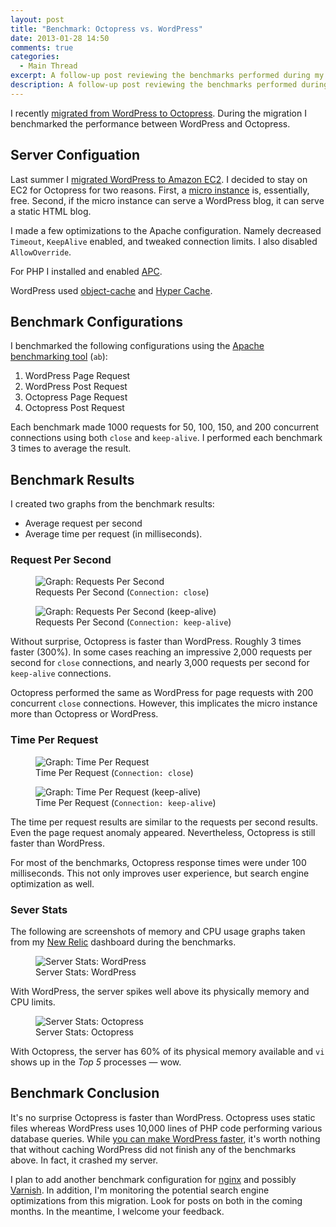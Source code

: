 ```yaml
---
layout: post
title: "Benchmark: Octopress vs. WordPress"
date: 2013-01-28 14:50
comments: true
categories: 
  - Main Thread
excerpt: A follow-up post reviewing the benchmarks performed during my recent migration from WordPress to Octopress.
description: A follow-up post reviewing the benchmarks performed during my recent migration from WordPress to Octopress.
---
```

I recently [migrated from WordPress to Octopress](http://jason.pureconcepts.net/2013/01/migrating-wordpress-octopress/ "Migrating from WordPress to Octopress"). During the migration I benchmarked the performance between WordPress and Octopress.

## Server Configuation
Last summer I [migrated WordPress to Amazon EC2](http://jason.pureconcepts.net/2012/07/migrating-wordpress-to-amazon-ec2/ "Migrating WordPress to EC2"). I decided to stay on EC2 for Octopress for two reasons. First, a [micro instance](http://aws.amazon.com/ec2/instance-types/ "EC2 Micro Instance") is, essentially, free. Second, if the micro instance can serve a WordPress blog, it can serve a static HTML blog. 

I made a few optimizations to the Apache configuration. Namely decreased `Timeout`, `KeepAlive` enabled, and tweaked connection limits. I also disabled `AllowOverride`.

For PHP I installed and enabled [APC](http://php.net/manual/en/book.apc.php "Alternative PHP Cache").

WordPress used [object-cache](http://wordpress.org/extend/plugins/apc/ "APC Object Cache Backend") and [Hyper Cache](http://wordpress.org/extend/plugins/hyper-cache/ "Hyper Cache").

## Benchmark Configurations
I benchmarked the following configurations using the [Apache benchmarking tool](http://httpd.apache.org/docs/2.2/programs/ab.html "Apache benchmarking tool") (`ab`):

1. WordPress Page Request
2. WordPress Post Request
3. Octopress Page Request
4. Octopress Post Request

Each benchmark made 1000 requests for 50, 100, 150, and 200 concurrent connections using both `close` and `keep-alive`. I performed each benchmark 3 times to average the result.

## Benchmark Results
I created two graphs from the benchmark results:

- Average request per second
- Average time per request (in milliseconds).

### Request Per Second
<figure>
  <img src="/images/benchmark-request-per-second.png" alt="Graph: Requests Per Second" title="Graph: Requests Per Second" />
  <figcaption>Requests Per Second (<code>Connection: close</code>)</figcaption>
</figure>

<figure>
  <img src="/images/benchmark-request-per-second-keep-alive.png" alt="Graph: Requests Per Second (keep-alive)" title="Graph: Requests Per Second (keep-alive)" />
  <figcaption>Requests Per Second (<code>Connection: keep-alive</code>)</figcaption>
</figure>

Without surprise, Octopress is faster than WordPress. Roughly 3 times faster (300%). In some cases reaching an impressive 2,000 requests per second for `close` connections, and nearly 3,000 requests per second for `keep-alive` connections.

Octopress performed the same as WordPress for page requests with 200 concurrent `close` connections. However, this implicates the micro instance more than Octopress or WordPress.  

### Time Per Request
<figure>
  <img src="/images/benchmark-time-per-request.png" alt="Graph: Time Per Request" title="Graph: Time Per Request" />
  <figcaption>Time Per Request (<code>Connection: close</code>)</figcaption>
</figure>

<figure>
  <img src="/images/benchmark-time-per-request-keep-alive.png" alt="Graph: Time Per Request (keep-alive)" title="Graph: Time Per Request (keep-alive)" />
  <figcaption>Time Per Request (<code>Connection: keep-alive</code>)</figcaption>
</figure>

The time per request results are similar to the requests per second results. Even the page request anomaly appeared. Nevertheless, Octopress is still faster than WordPress.

For most of the benchmarks, Octopress response times were under 100 milliseconds. This not only improves user experience, but search engine optimization as well.

### Sever Stats
The following are screenshots of memory and CPU usage graphs taken from my [New Relic](http://newrelic.com "New Relic") dashboard during the benchmarks.

<figure>
  <img src="/images/wordpress-server-stats.png" alt="Server Stats: WordPress" title="Server Stats: WordPress" />
  <figcaption>Server Stats: WordPress</figcaption>
</figure>

With WordPress, the server spikes well above its physically memory and CPU limits. 

<figure>
  <img src="/images/octopress-server-stats.png" alt="Server Stats: Octopress" title="Server Stats: Octopress" />
  <figcaption>Server Stats: Octopress</figcaption>
</figure>

With Octopress, the server has 60% of its physical memory available and `vi` shows up in the *Top 5* processes &mdash; wow.

## Benchmark Conclusion
It's no surprise Octopress is faster than WordPress. Octopress uses static files whereas WordPress uses 10,000 lines of PHP code performing various database queries. While [you can make WordPress faster](http://jason.pureconcepts.net/2012/08/21-ways-wordpress-fast/ "21 ways to make WordPress fast"), it's worth nothing that without caching WordPress did not finish any of the benchmarks above. In fact, it crashed my server.

I plan to add another benchmark configuration for [nginx](http://wiki.nginx.org/Main) and possibly [Varnish](https://www.varnish-cache.org/). In addition, I'm monitoring the potential search engine optimizations from this migration. Look for posts on both in the coming months. In the meantime, I welcome your feedback.
